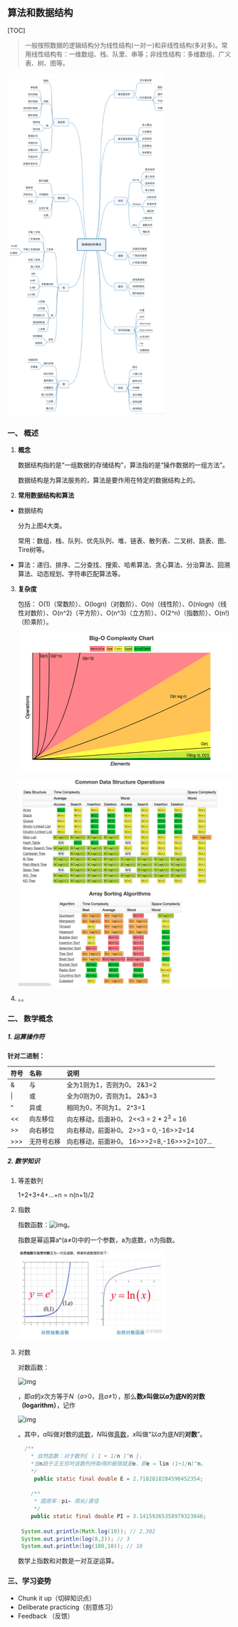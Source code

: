 ## 算法和数据结构

[TOC]

> 一般按照数据的逻辑结构分为线性结构(一对一)和非线性结构(多对多)。常用线性结构有：一维数组、栈、队里、串等；非线性结构：多维数组、广义表、树、图等。

<img src="images/算法脑图.jpeg" alt="算法" style="zoom:75%;" />

### 一、 概述

 1. **概念**

    ​	数据结构指的是“一组数据的存储结构”，算法指的是“操作数据的一组方法”。

    数据结构是为算法服务的，算法是要作用在特定的数据结构上的。

 2. **常用数据结构和算法**

- 数据结构

  分为上图4大类。

  常用：数组、栈、队列、优先队列、堆、链表、散列表、二叉树、跳表、图、Tire树等。

- 算法：递归、排序、二分查找、搜索、哈希算法、贪心算法、分治算法、回溯算法、动态规划、字符串匹配算法等。

 3. **复杂度**

    包括： O(1)（常数阶）、O(logn)（对数阶）、O(n)（线性阶）、O(nlogn)（线性对数阶）、O(n^2)（平方阶）、O(n^3)（立方阶）、O(2^n)（指数阶）、O(n!)（阶乘阶）。

    ![time1](images/struct-time1.png)

    ![time2](images/struct-time2.png)

 4. 。。

### 二、 数学概念

##### 1. 运算操作符

**针对二进制：**

| 符号 | 名称       | 说明                                           |
| :--- | :--------- | :--------------------------------------------- |
| &    | 与         | 全为1则为1，否则为0。 2&3=2                    |
| \|   | 或         | 全为0则为0，否则为1。 2&3=3                    |
| ^    | 异或       | 相同为0，不同为1。       2^3=1                 |
| <<   | 向左移位   | 向左移动，后面补0。     2<<3 = 2 * $2^3$ = 16  |
| >>   | 向右移位   | 向右移动，前面补0。     2>>3 = 0,-16>>2=14     |
| >>>  | 无符号右移 | 向右移动，前面补0。    16>>>2=8,-16>>>2=107... |

##### 2. 数学知识

1. 等差数列

   1+2+3+4+...+n = n(n+1)/2

2. 指数

   指数函数：![img](https://bkimg.cdn.bcebos.com/formula/1709a9255014c6090b131e651224a4e9.svg)。

   指数是幂运算aⁿ(a≠0)中的一个参数，a为底数，n为指数。

   <img src="images/数学-对数.png" style="zoom:50%;" />

3. 对数

   对数函数：

   ![img](https://bkimg.cdn.bcebos.com/formula/78721d02e372b83d533e4cf08355258b.svg)

   ，即*a*的*x*次方等于*N*（*a*>0，且*a*≠1），那么**数*x*叫做以*a*为底*N*的对数（logarithm）**，记作

   ![img](https://bkimg.cdn.bcebos.com/formula/79299e9764522eae915866637ef5c6b5.svg)

   。其中，*a*叫做对数的[底数](https://baike.baidu.com/item/底数)，*N*叫做[真数](https://baike.baidu.com/item/真数/20402544)，*x*叫做“以*a*为底*N*的**对数**”。

   ```java
     /**
       * 自然底数：对于数列{ ( 1 + 1/n )^n }，
       *当n趋于正无穷时该数列所取得的极限就是e，即e = lim (1+1/n)^n。 
       */
      	public static final double E = 2.7182818284590452354;
   
       /**
        * 圆周率：pi= 周长/直径
        */
       public static final double PI = 3.14159265358979323846;
   
    System.out.println(Math.log(10)); // 2.302
    System.out.println(log(8,2)); // 3
    System.out.println(log(100,10)); // 10
   ```

   数学上指数和对数是一对互逆运算。

### 三、学习姿势

- Chunk it up（切碎知识点）
- Deliberate practicing（刻意练习）
- Feedback （反馈）

